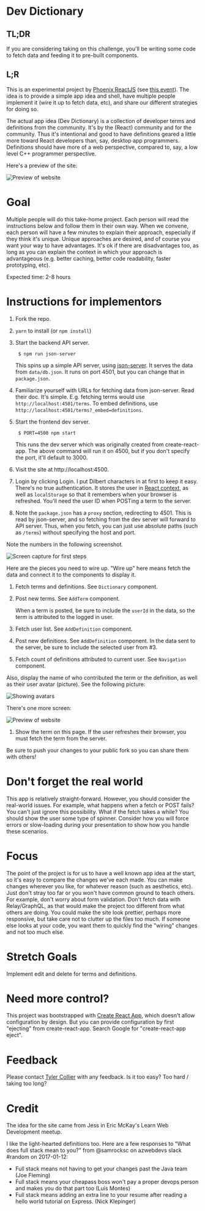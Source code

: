 # Dev Dictionary

## TL;DR

If you are considering taking on this challenge, you'll be writing some code to fetch data and feeding it to pre-built components.

## L;R

This is an experimental project by [Phoenix ReactJS](https://www.meetup.com/Phoenix-ReactJS) (see [this event](https://www.meetup.com/Phoenix-ReactJS/events/237844776/)). The idea is to provide a simple app idea and shell, have multiple people implement it (wire it up to fetch data, etc), and share our different strategies for doing so.

The actual app idea (Dev Dictionary) is a collection of developer terms and definitions from the community. It's by the (React) community and for the community. Thus it's intentional and good to have definitions geared a little more toward React developers than, say, desktop app programmers. Definitions should have more of a web perspective, compared to, say, a low level C++ programmer perspective.

Here's a preview of the site:

![Preview of website](https://s3.amazonaws.com/tylercollier.com/images/Selection_238.png)

# Goal

Multiple people will do this take-home project. Each person will read the instructions below and follow them in their own way. When we convene, each person will have a few minutes to explain their approach, especially if they think it's unique. Unique approaches are desired, and of course you want your way to have advantages. It's ok if there are disadvantages too, as long as you can explain the context in which your approach is advantageous (e.g. better caching, better code readability, faster prototyping, etc).

Expected time: 2-8 hours

# Instructions for implementors

1. Fork the repo.
1. `yarn` to install (or `npm install`)
1. Start the backend API server.

        $ npm run json-server

    This spins up a simple API server, using [json-server](https://github.com/typicode/json-server). It serves the data from `data/db.json`. It runs on port 4501, but you can change that in `package.json`.

1. Familiarize yourself with URLs for fetching data from json-server. Read their doc. It's simple. E.g. fetching terms would use `http://localhost:4501/terms`. To embed definitions, use `http://localhost:4501/terms?_embed=definitions`.
1. Start the frontend dev server.

        $ PORT=4500 npm start

    This runs the dev server which was originally created from create-react-app. The above command will run it on 4500, but if you don't specify the port, it'll default to 3000.

1. Visit the site at http://localhost:4500.
1. Login by clicking Login. I put Dilbert characters in at first to keep it easy. There's no true authentication. It stores the user in [React context](https://facebook.github.io/react/docs/context.html), as well as `localStorage` so that it remembers when your browser is refreshed. You'll need the user ID when POSTing a term to the server.
1. Note the `package.json` has a `proxy` section, redirecting to 4501. This is read by json-server, and so fetching from the dev server will forward to API server. Thus, when you fetch, you can just use absolute paths (such as `/terms`) without specifying the host and port.

Note the numbers in the following screenshot.

![Screen capture for first steps](https://s3.amazonaws.com/tylercollier.com/images/Selection_237.png)

Here are the pieces you need to wire up. "Wire up" here means fetch the data and connect it to the components to display it.

1. Fetch terms and definitions. See `Dictionary` component.
1. Post new terms. See `AddTerm` component.

    When a term is posted, be sure to include the `userId` in the data, so the term is attributed to the logged in user.

1. Fetch user list. See `AddDefinition` component.
1. Post new definitions. See `AddDefinition` component. In the data sent to the server, be sure to include the selected user from #3.
1. Fetch count of definitions attributed to current user. See `Navigation` component.

Also, display the name of who contributed the term or the definition, as well as their user avatar (picture). See the following picture:

![Showing avatars](https://s3.amazonaws.com/tylercollier.com/images/Selection_244.png)

There's one more screen:

![Preview of website](https://s3.amazonaws.com/tylercollier.com/images/Selection_239.png)

1. Show the term on this page. If the user refreshes their browser, you must fetch the term from the server.

Be sure to push your changes to your public fork so you can share them with others!

# Don't forget the real world

This app is relatively straight-forward. However, you should consider the real-world issues. For example, what happens when a fetch or POST fails? You can't just ignore this possibility. What if the fetch takes a while? You should show the user some type of spinner. Consider how you will force errors or slow-loading during your presentation to show how you handle these scenarios.

# Focus

The point of the project is for us to have a well known app idea at the start, so it's easy to compare the changes we've each made. You can make changes wherever you like, for whatever reason (such as aesthetics, etc). Just don't stray too far or you won't have common ground to teach others. For example, don't worry about form validation. Don't fetch data with Relay/GraphQL, as that would make the project too different from what others are doing. You could make the site look prettier, perhaps more responsive, but take care not to clutter up the files too much. If someone else looks at your code, you want them to quickly find the "wiring" changes and not too much else.

# Stretch Goals

Implement edit and delete for terms and definitions.

# Need more control?

This project was bootstrapped with [Create React App](https://github.com/facebookincubator/create-react-app), which doesn't allow configuration by design. But you can provide configuration by first "ejecting" from create-react-app. Search Google for "create-react-app eject".

# Feedback

Please contact [Tyler Collier](https://github.com/tylercollier) with any feedback. Is it too easy? Too hard / taking too long?

# Credit

The idea for the site came from Jess in Eric McKay's Learn Web Development meetup.

I like the light-hearted definitions too. Here are a few responses to "What does full stack mean to you?" from @samrocksc on azwebdevs slack #random on 2017-01-12:
- Full stack means not having to get your changes past the Java team (Joe Fleming)
- Full stack means your cheapass boss won't pay a proper devops person and makes you do that part too (Luis Montes)
- Full stack means adding an extra line to your resume after reading a hello world tutorial on Express. (Nick Klepinger)
